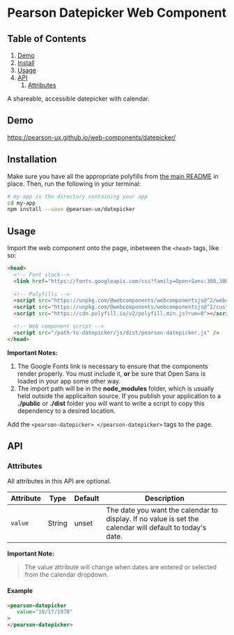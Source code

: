 


# Pearson Datepicker Web Component

## Table of Contents

1. [Demo](#demo)
2. [Install](#install)
3. [Usage](#usage)
4. [API](#api)
   1. [Attributes](#api-attributes)

A shareable, accessible datepicker with calendar.

<a name="demo"></a>

## Demo

https://pearson-ux.github.io/web-components/datepicker/

<a name="install"></a>

## Installation

Make sure you have all the appropriate polyfills from [the main README](https://github.com/pearson-ux/web-components/blob/master/README.md) in place. Then, run the following in your terminal:

```bash
# my-app is the directory containing your app
cd my-app
npm install --save @pearson-ux/datepicker
```

<a name="usage"></a>

## Usage

Import the web component onto the page, inbetween the `<head>` tags, like so:

``` html
<head>
  <!-- Font stack-->
  <link href="https://fonts.googleapis.com/css?family=Open+Sans:300,300i,400,400i,600,600i" rel="stylesheet">
   
  <!-- Polyfills -->
  <script src="https://unpkg.com/@webcomponents/webcomponentsjs@^2/webcomponents-loader.js"></script>
  <script src="https://unpkg.com/@webcomponents/webcomponentsjs@^2/custom-elements-es5-adapter.js"></script>
  <script src="https://cdn.polyfill.io/v2/polyfill.min.js?rum=0"></script>

  <!-- Web component script -->
  <script src="/path-to-datepicker/js/dist/pearson-datepicker.js" />
</head>
```

**Important Notes:**

1. The Google Fonts link is necessary to ensure that the components render properly. You must include it, **or** be sure that Open Sans is loaded in your app some other way.
2. The import path will be in the **node_modules** folder, which is usually held outside the applicaiton source. If you publish your application to a **./public** or **./dist** folder you will want to write a script to copy this dependency to a desired location.

Add the `<pearson-datepicker> </pearson-datepicker>` tags to the page.

<a name="api"></a>

## API

<a name="api-attributes"></a>

### Attributes

All attributes in this API are optional.

| Attribute    | Type    | Default | Description                                                                                                  |
| ------------ | ------- | ------- | ------------------------------------------------------------------------------------------------------------ |
| `value`      | String  | unset   | The date you want the calendar to display.  If no value is set the calendar will default to today's date.


  **Important Note:**

> The value attribute will change when dates are entered or selected from the calendar dropdown.


<a name="api-attributes-example"></a>

#### Example

```html
<pearson-datepicker
   value="10/17/1978"
>
</pearson-datepicker>
```
